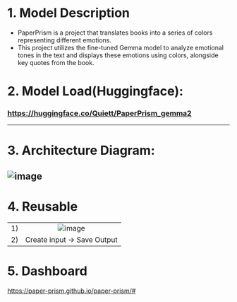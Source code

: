 # 1. Model Description
- PaperPrism is a project that translates books into a series of colors representing different emotions. 
- This project utilizes the fine-tuned Gemma model to analyze emotional tones in the text and displays these emotions using colors, alongside key quotes from the book.


# 2. Model Load(Huggingface):
### https://huggingface.co/Quiett/PaperPrism_gemma2
---------------------------------------------------------


# 3. Architecture Diagram:
![image](https://github.com/user-attachments/assets/4632408c-29b5-4dc6-aa36-3613eb730d29)
---------------------------------------------------------


# 4. Reusable
|||
|:---:|:---:|
|1)| ![image](https://github.com/user-attachments/assets/c70c5397-eb61-45c8-93e4-39e8a9dbc4f8) |
|2)|Create input -> Save Output |



# 5. Dashboard
https://paper-prism.github.io/paper-prism/#

